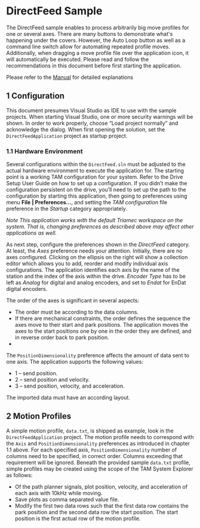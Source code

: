 # DirectFeed Sample

The DirectFeed sample enables to process arbitrarily big move profiles for one or several axes.
There are many buttons to demonstrate what's happening under the covers. However, the Auto Loop
button as well as a command line switch allow for automating repeated profile moves.
Additionally, when dragging a move profile file over the application icon, it will automatically be executed.
Please read and follow the recommendations in this document before first starting the application.

Please refer to the [Manual](./doc/SWNET-DirectFeedOverview-EP007.pdf) for detailed explanations

## 1 Configuration
This document presumes Visual Studio as IDE to use with the sample projects. When starting Visual
Studio, one or more security warnings will be shown. In order to work properly, choose “Load project
normally” and acknowledge the dialog.
When first opening the solution, set the `DirectFeedApplication` project as startup project.

### 1.1 Hardware Environment
Several configurations within the `DirectFeed.sln` must be adjusted to the actual hardware environment to execute the application for.
The starting point is a working TAM configuration for your system. Refer to the Drive Setup User Guide
on how to set up a configuration.
If you didn’t make the configuration persistent on the drive, you’ll need to set up the path to the configuration by starting this application, then going to preferences using menu **File | Preferences…**, and
setting the *TAM configuration* file preference in the *Startup* category appropriately.

*Note This application works with the default Triamec workspace on the system. That is, changing
preferences as described above may affect other applications as well.*

As next step, configure the preferences shown in the *DirectFeed* category.
At least, the *Axes* preference needs your attention. Initially, there are no axes configured. Clicking on
the ellipsis on the right will show a collection editor which allows you to add, reorder and modify individual axis configurations. The application identifies each axis by the name of the station and the index
of the axis within the drive. *Encoder Type* has to be left as *Analog* for digital and analog encoders, and
set to *Endat* for EnDat digital encoders.

The order of the axes is significant in several aspects:

- The order must be according to the data columns.
- If there are mechanical constraints, the order defines the sequence the axes move to their start and park positions. The application moves the axes to the start positions one by one in the order they are defined, and in reverse order back to park position.
- 
The `PositionDimensionality` preference affects the amount of data sent to one axis. The application supports the following values:

- 1 – send position.
- 2 – send position and velocity.
- 3 – send position, velocity, and acceleration.

The imported data must have an according layout.

## 2 Motion Profiles
A simple motion profile, `data.txt`, is shipped as example, look in the `DirectFeedApplication`
project.
The motion profile needs to correspond with the `Axis` and `PositionDimensionality` preferences
as introduced in chapter 1.1 above. For each specified axis, `PositionDimensionality` number of
columns need to be specified, in correct order. Columns exceeding that requirement will be ignored.
Beneath the provided sample `data.txt` profile, simple profiles may be created using the scope of the
TAM System Explorer as follows:

- Of the path planner signals, plot position, velocity, and acceleration of each axis with 10kHz while moving.
- Save plots as comma separated value file.
- Modify the first two data rows such that the first data row contains the park position and the second data row the start position. The start position is the first actual row of the motion profile.
